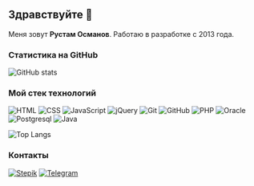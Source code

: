 ## Здравствуйте 👋

Меня зовут **Рустам Османов**. Работаю в разработке с 2013 года. 

### Статистика на GitHub
![GitHub stats](https://github-readme-stats.vercel.app/api?username=rustam-osmanov&show_icons=true&hide=prs,issues,contribs&theme=dark)


### Мой стек технологий
![HTML](https://img.shields.io/badge/-HTML-333?style=for-the-badge&logo=html5)
![CSS](https://img.shields.io/badge/-CSS-333?style=for-the-badge&logo=css3&logoColor=blue)
![JavaScript](https://img.shields.io/badge/-JavaScript-333?style=for-the-badge&logo=javascript)
![jQuery](https://img.shields.io/badge/-jQuery-333?style=for-the-badge&logo=jQuery&logoColor=blue)
![Git](https://img.shields.io/badge/-Git-333?style=for-the-badge&logo=Git)
![GitHub](https://img.shields.io/badge/-GitHub-333?style=for-the-badge&logo=GitHub)
![PHP](https://img.shields.io/badge/-PHP-333?style=for-the-badge&logo=PHP)
![Oracle](https://img.shields.io/badge/-Oracle-333?style=for-the-badge&logo=Oracle)
![Postgresql](https://img.shields.io/badge/-Postgresql-333?style=for-the-badge&logo=Postgresql)
![Java](https://img.shields.io/badge/-Java-333?style=for-the-badge&logo=Java)


![Top Langs](https://github-readme-stats.vercel.app/api/top-langs/?username=rustam-osmanov&layout=compact&theme=dark)



### Контакты
[![Stepik](https://img.shields.io/badge/-Stepik-08a652?style=for-the-badge)](https://stepik.org/users/366777128/profile)
[![Telegram](https://img.shields.io/badge/-Telegram-333?style=for-the-badge&logo=telegram&logoColor=27A0D9)](https://t.me/rustam009)
